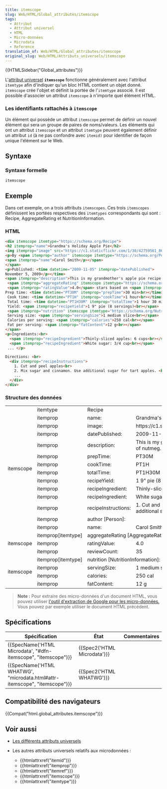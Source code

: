 ```yaml
---
title: itemscope
slug: Web/HTML/Global_attributes/itemscope
tags:
  - Attribut
  - Attribut universel
  - HTML
  - Micro-données
  - Microdata
  - Reference
translation_of: Web/HTML/Global_attributes/itemscope
original_slug: Web/HTML/Attributs_universels/itemscope
---
```

{{HTMLSidebar("Global_attributes")}}

L'[attribut universel](/fr/docs/Web/HTML/Attributs_universels) **`itemscope`** fonctionne généralement avec l'attribut `itemtype` afin d'indiquer qu'un bloc HTML contient un objet donné. `itemscope` crée l'objet et définit la portée de l'`itemtype` associé. Il est possible d'associer un attribut `itemscope` à n'importe quel élément HTML.

### Les identifiants rattachés à `itemscope`

Un élément qui possède un attribut `itemscope` permet de définir un nouvel élément qui sera un groupe de paires de noms/valeurs. Les éléments qui ont un attribut `itemscope` et un attribut `itemtype` peuvent également définir un attribut `id` (à ne pas confondre avec `itemid)` pour identifier de façon unique l'élément sur le Web.

## Syntaxe

### Syntaxe formelle

```
itemscope
```

## Exemple

Dans cet exemple, on a trois attributs `itemscopes`. Ces trois `itemscopes` définissent les portées respectives des `itemtypes` correspondants qui sont : Recipe, AggregateRating et NutritionInformation.

### HTML

```html
<div itemscope itemtype="https://schema.org/Recipe">
<h2 itemprop="name">Grandma's Holiday Apple Pie</h2>
<img itemprop="image" src="https://c1.staticflickr.com/1/30/42759561_8631e2f905_n.jpg" width="50" height="50"/>
<p>By <span itemprop="author" itemscope itemtype="https://schema.org/Person">
<span itemprop="name">Carol Smith</p></span>
</span>
<p>Published: <time datetime="2009-11-05" itemprop="datePublished">
November 5, 2009</p></time>
<span itemprop="description">This is my grandmother's apple pie recipe. I like to add a dash of nutmeg.<br></span>
 <span itemprop="aggregateRating" itemscope itemtype="https://schema.org/AggregateRating">
 <span itemprop="ratingValue">4.0</span> stars based on <span itemprop="reviewCount">35</span> reviews<br></span>
Prep time: <time datetime="PT30M" itemprop="prepTime">30 min<br></time>
 Cook time: <time datetime="PT1H" itemprop="cookTime">1 hour<br></time>
 Total time: <time datetime="PT1H30M" itemprop="totalTime">1 hour 30 min<br></time>
 Yield: <span itemprop="recipeYield">1 9" pie (8 servings)<br></span>
 <span itemprop="nutrition" itemscope itemtype="https://schema.org/NutritionInformation">
 Serving size: <span itemprop="servingSize">1 medium slice<br></span>
 Calories per serving: <span itemprop="calories">250 cal<br></span>
 Fat per serving: <span itemprop="fatContent">12 g<br></span>
</span>
<p>Ingredients:<br>
  <span itemprop="recipeIngredient">Thinly-sliced apples: 6 cups<br></span>
  <span itemprop="recipeIngredient">White sugar: 3/4 cup<br></span>
 ... </p>

Directions: <br>
  <div itemprop="recipeInstructions">
    1. Cut and peel apples<br>
    2. Mix sugar and cinnamon. Use additional sugar for tart apples. <br>
    ...
  </div>
</div>
```

### Structure des données

<table class="standard-table">
  <tbody>
    <tr>
      <td colspan="1" rowspan="14">itemscope</td>
      <td>itemtype</td>
      <td colspan="2" rowspan="1">Recipe</td>
    </tr>
    <tr>
      <td>itemprop</td>
      <td>name:</td>
      <td>Grandma's Holiday Apple Pie</td>
    </tr>
    <tr>
      <td>itemprop</td>
      <td>image:</td>
      <td>https://c1.staticflickr.com/1/30/42759561_8631e2f905_n.jpg</td>
    </tr>
    <tr>
      <td>itemprop</td>
      <td>datePublished:</td>
      <td>2009-11-05</td>
    </tr>
    <tr>
      <td>itemprop</td>
      <td>description:</td>
      <td>
        This is my grandmother's apple pie recipe. I like to add a dash of
        nutmeg.
      </td>
    </tr>
    <tr>
      <td>itemprop</td>
      <td>prepTime:</td>
      <td>PT30M</td>
    </tr>
    <tr>
      <td>itemprop</td>
      <td>cookTime:</td>
      <td>PT1H</td>
    </tr>
    <tr>
      <td>itemprop</td>
      <td>totalTime:</td>
      <td>PT1H30M</td>
    </tr>
    <tr>
      <td>itemprop</td>
      <td>recipeYield:</td>
      <td>1 9" pie (8 servings)</td>
    </tr>
    <tr>
      <td>itemprop</td>
      <td>recipeIngredient:</td>
      <td>Thinly-sliced apples: 6 cups</td>
    </tr>
    <tr>
      <td>itemprop</td>
      <td>recipeIngredient:</td>
      <td>White sugar: 3/4 cup</td>
    </tr>
    <tr>
      <td>itemprop</td>
      <td>recipeInstructions:</td>
      <td>
        1. Cut and peel apples 2. Mix sugar and cinnamon. Use additional sugar
        for tart apples .
      </td>
    </tr>
    <tr>
      <td>itemprop</td>
      <td colspan="2" rowspan="1">author [Person]:</td>
    </tr>
    <tr>
      <td>itemprop</td>
      <td>name:</td>
      <td>Carol Smith</td>
    </tr>
    <tr>
      <td colspan="1" rowspan="3">itemscope</td>
      <td>itemprop[itemtype]</td>
      <td colspan="2" rowspan="1">aggregateRating [AggregateRating]:</td>
    </tr>
    <tr>
      <td>itemprop</td>
      <td>ratingValue:</td>
      <td>4.0</td>
    </tr>
    <tr>
      <td>itemprop</td>
      <td>reviewCount:</td>
      <td>35</td>
    </tr>
    <tr>
      <td colspan="1" rowspan="4">itemscope</td>
      <td>itemprop[itemtype]</td>
      <td colspan="2" rowspan="1">nutrition [NutritionInformation]:</td>
    </tr>
    <tr>
      <td>itemprop</td>
      <td>servingSize:</td>
      <td>1 medium slice</td>
    </tr>
    <tr>
      <td>itemprop</td>
      <td>calories:</td>
      <td>250 cal</td>
    </tr>
    <tr>
      <td>itemprop</td>
      <td>fatContent:</td>
      <td>12 g</td>
    </tr>
  </tbody>
</table>

> **Note :** Pour extraire des micro-données d'un document HTML, vous pouvez utiliser [l'outil d'extraction de Google pour les micro-données.](https://developers.google.com/structured-data/testing-tool/) Vous pouvez par exemple utiliser le document HTML précédent.

## Spécifications

| Spécification                                                                                    | État                                 | Commentaires |
| ------------------------------------------------------------------------------------------------ | ------------------------------------ | ------------ |
| {{SpecName('HTML Microdata', "#dfn-itemscope", "itemscope")}}                 | {{Spec2('HTML Microdata')}} |              |
| {{SpecName('HTML WHATWG', "microdata.html#attr-itemscope", "itemscope")}} | {{Spec2('HTML WHATWG')}}     |              |

## Compatibilité des navigateurs

{{Compat("html.global_attributes.itemscope")}}

## Voir aussi

- [Les différents attributs universels](/fr/docs/Web/HTML/Attributs_universels)
- Les autres attributs universels relatifs aux microdonnées :

  - {{htmlattrxref("itemid")}}
  - {{htmlattrxref("itemprop")}}
  - {{htmlattrxref("itemref")}}
  - {{htmlattrxref("itemscope")}}
  - {{htmlattrxref("itemtype")}}
